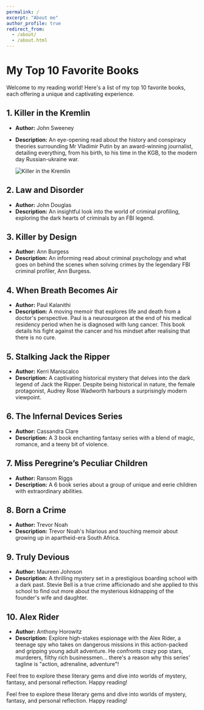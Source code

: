 ```yaml
---
permalink: /
excerpt: "About me"
author_profile: true
redirect_from: 
  - /about/
  - /about.html
---
```


# My Top 10 Favorite Books

Welcome to my reading world! Here's a list of my top 10 favorite books, each offering a unique and captivating experience.

## 1. Killer in the Kremlin
- **Author:** John Sweeney
- **Description:** An eye-opening read about the history and conspiracy theories surrounding Mr Vladimir Putin by an award-winning journalist, detailing everything, from his birth, to his time in the KGB, to the modern day Russian-ukraine war.

  ![Killer in the Kremlin](https://m.media-amazon.com/images/I/81p0i-ru14L._SY522_.jpg)


## 2. Law and Disorder
- **Author:** John Douglas
- **Description:** An insightful look into the world of criminal profiling, exploring the dark hearts of criminals by an FBI legend.

## 3. Killer by Design
- **Author:** Ann Burgess
- **Description:** An informing read about criminal psychology and what goes on behind the scenes when solving crimes by the legendary FBI criminal profiler, Ann Burgess.

## 4. When Breath Becomes Air
- **Author:** Paul Kalanithi
- **Description:** A moving memoir that explores life and death from a doctor's perspective. Paul is a neurosurgeon at the end of his medical residency period when he is diagnosed with lung cancer. This book details his fight against the cancer and his mindset after realising that there is no cure.

## 5. Stalking Jack the Ripper
- **Author:** Kerri Maniscalco
- **Description:** A captivating historical mystery that delves into the dark legend of Jack the Ripper. Despite being historical in nature, the female protagonist, Audrey Rose Wadworth harbours a surprisingly modern viewpoint.


## 6. The Infernal Devices Series
- **Author:** Cassandra Clare
- **Description:** A 3 book enchanting fantasy series with a blend of magic, romance, and a teeny bit of violence.

## 7. Miss Peregrine’s Peculiar Children
- **Author:** Ransom Riggs
- **Description:** A 6 book series about a group of unique and eerie children with extraordinary abilities.

## 8. Born a Crime
- **Author:** Trevor Noah
- **Description:** Trevor Noah's hilarious and touching memoir about growing up in apartheid-era South Africa.

## 9. Truly Devious
- **Author:** Maureen Johnson
- **Description:** A thrilling mystery set in a prestigious boarding school with a dark past. Stevie Bell is a true crime afficionado and she applied to this school to find out more about the mysterious kidnapping of the founder's wife and daughter.

## 10. Alex Rider
- **Author:** Anthony Horowitz
- **Description:** Explore high-stakes espionage with the Alex Rider, a teenage spy who takes on dangerous missions in this action-packed and gripping young adult adventure. He confronts crazy pop stars, murderers, filthy rich businessmen... there's a reason why this series' tagline is "action, adrenaline, adventure"!


Feel free to explore these literary gems and dive into worlds of mystery, fantasy, and personal reflection. Happy reading!

Feel free to explore these literary gems and dive into worlds of mystery, fantasy, and personal reflection. Happy reading!
